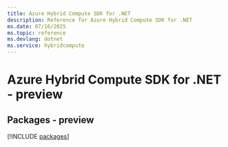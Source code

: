```yaml
---
title: Azure Hybrid Compute SDK for .NET
description: Reference for Azure Hybrid Compute SDK for .NET
ms.date: 07/16/2025
ms.topic: reference
ms.devlang: dotnet
ms.service: hybridcompute
---
```

# Azure Hybrid Compute SDK for .NET - preview
## Packages - preview
[!INCLUDE [packages](hybrid-compute-index.md)]